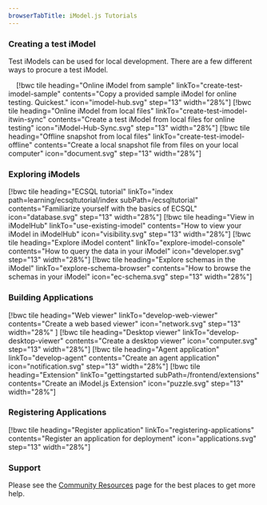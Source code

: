 ```yaml
---
browserTabTitle: iModel.js Tutorials
---
```


### Creating a test iModel

Test iModels can be used for local development. There are a few different ways to procure a test iModel.

&nbsp;
&nbsp;
[!bwc tile heading="Online iModel from sample" linkTo="create-test-imodel-sample" contents="Copy a provided sample iModel for online testing. Quickest." icon="imodel-hub.svg" step="13" width="28%"]
[!bwc tile heading="Online iModel from local files" linkTo="create-test-imodel-itwin-sync" contents="Create a test iModel from local files for online testing" icon="iModel-Hub-Sync.svg" step="13" width="28%"]
[!bwc tile heading="Offline snapshot from local files" linkTo="create-test-imodel-offline" contents="Create a local snapshot file from files on your local computer" icon="document.svg" step="13" width="28%"]

### Exploring iModels
[!bwc tile heading="ECSQL tutorial" linkTo="index path=learning/ecsqltutorial/index subPath=/ecsqltutorial" contents="Familiarize yourself with the basics of ECSQL" icon="database.svg" step="13" width="28%"]
[!bwc tile heading="View in iModelHub" linkTo="use-existing-imodel" contents="How to view your iModel in iModelHub" icon="visibility.svg" step="13" width="28%"]
[!bwc tile heading="Explore iModel content" linkTo="explore-imodel-console" contents="How to query the data in your iModel" icon="developer.svg" step="13" width="28%"]
[!bwc tile heading="Explore schemas in the iModel" linkTo="explore-schema-browser" contents="How to browse the schemas in your iModel" icon="ec-schema.svg" step="13" width="28%"]

### Building Applications
[!bwc tile heading="Web viewer" linkTo="develop-web-viewer" contents="Create a web based viewer" icon="network.svg" step="13" width="28%" ]
[!bwc tile heading="Desktop viewer" linkTo="develop-desktop-viewer" contents="Create a desktop viewer" icon="computer.svg" step="13" width="28%"]
[!bwc tile heading="Agent application" linkTo="develop-agent" contents="Create an agent application" icon="notification.svg" step="13" width="28%"]
[!bwc tile heading="Extension" linkTo="gettingstarted subPath=/frontend/extensions" contents="Create an iModel.js Extension" icon="puzzle.svg" step="13" width="28%"]

### Registering Applications
[!bwc tile heading="Register application" linkTo="registering-applications" contents="Register an application for deployment" icon="applications.svg" step="13" width="28%"]

### Support

Please see the [Community Resources]($docs/learning/CommunityResources.md) page for the best places to get more help.

<style>
article#main h2 {
  margin-top: 0px !important;
}
article#main h2:after {
  background: rgba(0, 0, 0, 0.1);
}
p {
  margin-bottom: 0px !important;
}
article#main h3:after {
  display: none;
}
</style>
